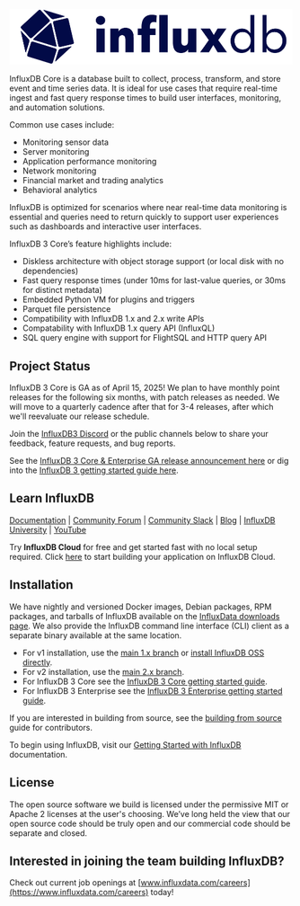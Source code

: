 <div align="center">
 <picture>
    <source media="(prefers-color-scheme: light)" srcset="assets/influxdb-logo.png">
    <source media="(prefers-color-scheme: dark)" srcset="assets/influxdb-logo-dark.png">
    <img src="assets/influxdb-logo.png" alt="InfluxDB Logo" width="600">
  </picture>
 <p>
</div>

InfluxDB Core is a database built to collect, process, transform, and store event and time series data. It is ideal for use cases that require real-time ingest and fast query response times to build user interfaces, monitoring, and automation solutions.

Common use cases include:

- Monitoring sensor data
- Server monitoring
- Application performance monitoring
- Network monitoring
- Financial market and trading analytics
- Behavioral analytics

InfluxDB is optimized for scenarios where near real-time data monitoring is essential and queries 
need to return quickly to support user experiences such as dashboards and interactive user interfaces.

InfluxDB 3 Core’s feature highlights include:

- Diskless architecture with object storage support (or local disk with no dependencies)
- Fast query response times (under 10ms for last-value queries, or 30ms for distinct metadata)
- Embedded Python VM for plugins and triggers
- Parquet file persistence
- Compatibility with InfluxDB 1.x and 2.x write APIs
- Compatability with InfluxDB 1.x query API (InfluxQL)
- SQL query engine with support for FlightSQL and HTTP query API

## Project Status

InfluxDB 3 Core is GA as of April 15, 2025! We plan to have monthly point releases for the following six months, with patch releases as needed. We will move to a quarterly cadence after that for 3-4 releases, after which we'll reevaluate our release schedule.

Join the [InfluxDB3 Discord](https://discord.gg/vZe2w2Ds8B) 
or the public channels below to share your feedback, feature requests, and bug reports.

See the [InfluxDB 3 Core & Enterprise GA release announcement here](https://www.influxdata.com/blog/influxdb-3-oss-ga/) 
or dig into the [InfluxDB 3 getting started guide here](https://docs.influxdata.com/influxdb3/core/get-started/).

## Learn InfluxDB
[Documentation](https://docs.influxdata.com/) | [Community Forum](https://community.influxdata.com/) | [Community Slack](https://www.influxdata.com/slack/) | [Blog](https://www.influxdata.com/blog/) | [InfluxDB University](https://university.influxdata.com/) | [YouTube](https://www.youtube.com/@influxdata8893)

Try **InfluxDB Cloud** for free and get started fast with no local setup required. Click [here](https://cloud2.influxdata.com/signup) to start building your application on InfluxDB Cloud.


## Installation
We have nightly and versioned Docker images, Debian packages, RPM packages, and tarballs of InfluxDB available on the [InfluxData downloads page](https://portal.influxdata.com/downloads/). We also provide the InfluxDB command line interface (CLI) client as a separate binary available at the same location.

- For v1 installation, use the [main 1.x branch](https://github.com/influxdata/influxdb/tree/master-1.x) or [install InfluxDB OSS directly](https://docs.influxdata.com/influxdb/v1/introduction/install/#installing-influxdb-oss).
- For v2 installation, use the [main 2.x branch](https://github.com/influxdata/influxdb/tree/main-2.x).
- For InfluxDB 3 Core see the [InfluxDB 3 Core getting started guide](https://docs.influxdata.com/influxdb3/core/get-started/).
- For InfluxDB 3 Enterprise see the [InfluxDB 3 Enterprise getting started guide](https://docs.influxdata.com/influxdb3/enterprise/get-started/).

If you are interested in building from source, see the [building from source](CONTRIBUTING.md#building-from-source) guide for contributors.

To begin using InfluxDB, visit our [Getting Started with InfluxDB](https://docs.influxdata.com/influxdb/v1/introduction/get-started/) documentation.


## License
The open source software we build is licensed under the permissive MIT or Apache 2 licenses at the user's choosing. We’ve long held the view that our open source code should be truly open and our commercial code should be separate and closed. 


## Interested in joining the team building InfluxDB?
Check out current job openings at [www.influxdata.com/careers](https://www.influxdata.com/careers) today!
